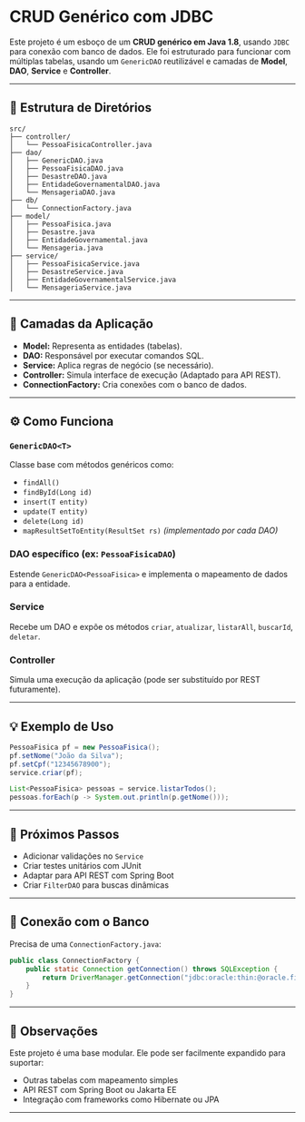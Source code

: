 
# CRUD Genérico com JDBC

Este projeto é um esboço de um **CRUD genérico em Java 1.8**, usando `JDBC` para conexão com banco de dados. Ele foi estruturado para funcionar com múltiplas tabelas, usando um `GenericDAO` reutilizável e camadas de **Model**, **DAO**, **Service** e **Controller**.

---

## 🧱 Estrutura de Diretórios 

```
src/
├── controller/
│   └── PessoaFisicaController.java
├── dao/
│   ├── GenericDAO.java
│   ├── PessoaFisicaDAO.java
│   ├── DesastreDAO.java
│   ├── EntidadeGovernamentalDAO.java
│   └── MensageriaDAO.java
├── db/
│   └── ConnectionFactory.java
├── model/
│   ├── PessoaFisica.java
│   ├── Desastre.java
│   ├── EntidadeGovernamental.java
│   └── Mensageria.java
├── service/
│   ├── PessoaFisicaService.java
│   ├── DesastreService.java
│   ├── EntidadeGovernamentalService.java
│   └── MensageriaService.java
```

---

## 🧠 Camadas da Aplicação

- **Model:** Representa as entidades (tabelas).
- **DAO:** Responsável por executar comandos SQL.
- **Service:** Aplica regras de negócio (se necessário).
- **Controller:** Simula interface de execução (Adaptado para API REST).
- **ConnectionFactory:** Cria conexões com o banco de dados.

---

## ⚙️ Como Funciona

### `GenericDAO<T>`

Classe base com métodos genéricos como:
- `findAll()`
- `findById(Long id)`
- `insert(T entity)`
- `update(T entity)`
- `delete(Long id)`
- `mapResultSetToEntity(ResultSet rs)` *(implementado por cada DAO)*

### DAO específico (ex: `PessoaFisicaDAO`)
Estende `GenericDAO<PessoaFisica>` e implementa o mapeamento de dados para a entidade.

### Service
Recebe um DAO e expõe os métodos `criar`, `atualizar`, `listarAll`, `buscarId`, `deletar`.

### Controller
Simula uma execução da aplicação (pode ser substituído por REST futuramente).

---

## 💡 Exemplo de Uso

```java
PessoaFisica pf = new PessoaFisica();
pf.setNome("João da Silva");
pf.setCpf("12345678900");
service.criar(pf);

List<PessoaFisica> pessoas = service.listarTodos();
pessoas.forEach(p -> System.out.println(p.getNome()));
```

---

## 🧪 Próximos Passos

- Adicionar validações no `Service`
- Criar testes unitários com JUnit
- Adaptar para API REST com Spring Boot
- Criar `FilterDAO` para buscas dinâmicas

---

## 📂 Conexão com o Banco

Precisa de uma `ConnectionFactory.java`:

```java
public class ConnectionFactory {
    public static Connection getConnection() throws SQLException {
        return DriverManager.getConnection("jdbc:oracle:thin:@oracle.fiap.com.br:1521:ORCL", "usuario", "senha");
    }
}
```

---

## 📌 Observações

Este projeto é uma base modular. Ele pode ser facilmente expandido para suportar:
- Outras tabelas com mapeamento simples
- API REST com Spring Boot ou Jakarta EE
- Integração com frameworks como Hibernate ou JPA

---
